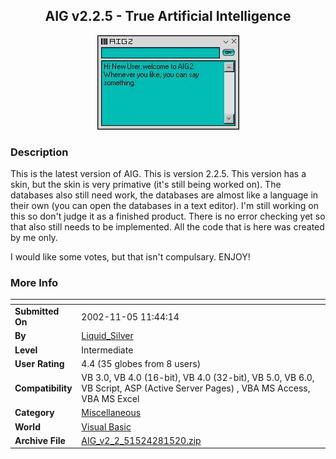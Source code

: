 ﻿<div align="center">

## AIG v2\.2\.5 \- True Artificial Intelligence

<img src="PIC200315758263065.jpg">
</div>

### Description

This is the latest version of AIG. This is version 2.2.5. This version has a skin, but the skin is very primative (it's still being worked on). The databases also still need work, the databases are almost like a language in their own (you can open the databases in a text editor). I'm still working on this so don't judge it as a finished product. There is no error checking yet so that also still needs to be implemented. All the code that is here was created by me only.

I would like some votes, but that isn't compulsary. ENJOY!
 
### More Info
 


<span>             |<span>
---                |---
**Submitted On**   |2002-11-05 11:44:14
**By**             |[Liquid\_Silver](https://github.com/Planet-Source-Code/PSCIndex/blob/master/ByAuthor/liquid-silver.md)
**Level**          |Intermediate
**User Rating**    |4.4 (35 globes from 8 users)
**Compatibility**  |VB 3\.0, VB 4\.0 \(16\-bit\), VB 4\.0 \(32\-bit\), VB 5\.0, VB 6\.0, VB Script, ASP \(Active Server Pages\) , VBA MS Access, VBA MS Excel
**Category**       |[Miscellaneous](https://github.com/Planet-Source-Code/PSCIndex/blob/master/ByCategory/miscellaneous__1-1.md)
**World**          |[Visual Basic](https://github.com/Planet-Source-Code/PSCIndex/blob/master/ByWorld/visual-basic.md)
**Archive File**   |[AIG\_v2\_2\_51524281520\.zip](https://github.com/Planet-Source-Code/liquid-silver-aig-v2-2-5-true-artificial-intelligence__1-42192/archive/master.zip)








